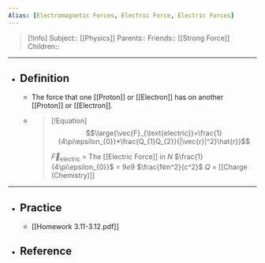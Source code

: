 ```yaml
---
Alias: [Electromagnetic Forces, Electric Force, Electric Forces]
---
```

> [!Info]
> Subject:: [[Physics]]
> Parents:: 
> Friends:: [[Strong Force]]
> Children:: 
---
- ## Definition
	- The force that one [[Proton]] or [[Electron]] has on another [[Proton]] or [[Electron]].
	- > [!Equation]
	  > $$\large{\vec{F}_{\text{electric}}=\frac{1}{4\pi\epsilon_{0}}*\frac{Q_{1}Q_{2}}{|\vec{r}|^2}\hat{r}}$$
	  > 
	  > $\vec{F}_{\text{electric}}$ = The [[Electric Force]] in $N$
	  > $\frac{1}{4\pi\epsilon_{0}}$ = $9e9$ $\frac{Nm^2}{c^2}$
	  > $Q$ = [[Charge (Chemistry)]]
---
- ## Practice
	- [[Homework 3.11-3.12.pdf]]
- ## Reference
